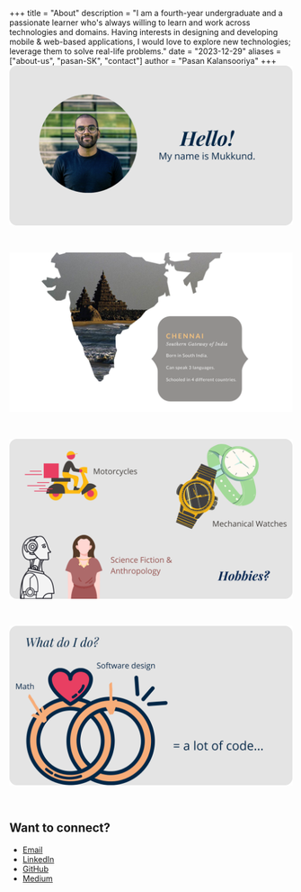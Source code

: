 +++
title = "About"
description = "I am a fourth-year undergraduate and a passionate learner who's always willing to learn and work across technologies and domains. Having interests in designing and developing mobile & web-based applications, I would love to explore new technologies; leverage them to solve real-life problems."
date = "2023-12-29"
aliases = ["about-us", "pasan-SK", "contact"]
author = "Pasan Kalansooriya"
+++
![1.png](images/1.png)

<br>

![2.png](images/2.png)

<br>

![3.png](images/3.png)

<br>

![4.png](images/4.png)

<br>

## Want to connect?
- [Email](mailto:pasan.19@cse.mrt.ac.lk)
- [LinkedIn](https://www.linkedin.com/in/pasan-kalansooriya-825b54213/)
- [GitHub](https://github.com/pasan-SK)
- [Medium](https://medium.com/@pasanSK)
